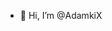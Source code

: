 - 👋 Hi, I’m @AdamkiX


<!---
AdamkiX/AdamkiX is a ✨ special ✨ repository because its `README.md` (this file) appears on your GitHub profile.
You can click the Preview link to take a look at your changes.
--->
